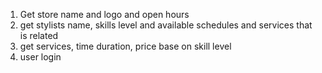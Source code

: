 1. Get store name and logo and open hours
2. get stylists name, skills level and available schedules and services that is related
3. get services, time duration, price base on skill level
4. user login
